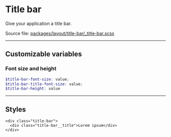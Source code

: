 # Title bar
Give your application a title bar.

Source file: [packages/layout/title-bar/_title-bar.scss](https://github.com/kpn/kpn-style/blob/master/packages/layout/title-bar/_title-bar.scss)

---

## Customizable variables

### Font size and height
```scss
$title-bar-font-size: value;
$title-bar-title-font-size: value;
$title-bar-height: value
```

---

## Styles
```html*example
<div class="title-bar">
  <div class="title-bar__title">Lorem ipsum</div>
</div>
```
